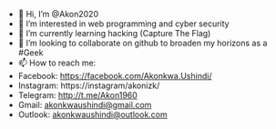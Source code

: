 - 👋 Hi, I’m @Akon2020
- 👀 I’m interested in web programming and cyber security
- 🌱 I’m currently learning hacking (Capture The Flag)
- 💞️ I’m looking to collaborate on github to broaden my horizons as a #Geek
- 📫 How to reach me: 
-   Facebook: https://facebook.com/Akonkwa.Ushindi/
-   Instagram: https://instagram/akonizk/
-   Telegram: http://t.me/Akon1960
-   Gmail: akonkwaushindi@gmail.com
-   Outlook: akonkwaushindi@outlook.com

